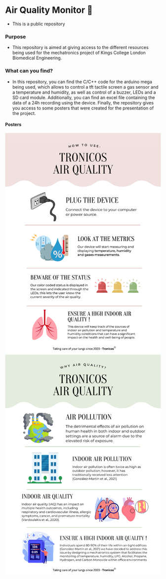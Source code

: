 # Air Quality Monitor 🙇
- This is a public repository
### Purpose
- This repository is aimed at giving access to the different resources being used for the mechatronics project of Kings College London Biomedical Engineering.
### What can you find?
- In this repository, you can find the C/C++ code for the arduino mega being used, which allows to control a tft tactile screen a gas sensor and a temperature and humidity, as well as control of a buzzer, LEDs and a SD card module. Additionally, you can find an excel file containing the data of a 24h recording using the device. Finally, the repository gives you access to some posters that were created for the presentation of the project.
#### Posters
![How to use it? - Poster.pdf](https://github.com/pablopriet/Air_Quality_Monitor/blob/main/How%20to%20use%20-%20Poster-1.png)
![Why air quality? - Poster.pdf](https://github.com/pablopriet/Air_Quality_Monitor/blob/main/Why%20air%20quality%20-%20Poster-1.png)

